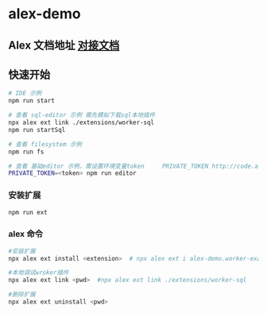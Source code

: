 # alex-demo


## Alex 文档地址 [对接文档](https://yuque.antfin-inc.com/cloud-ide/alex/ad0sp7)

## 快速开始

```bash
# IDE 示例
npm run start

# 查看 sql-editor 示例 需先模拟下载sql本地插件
npx alex ext link ./extensions/worker-sql
npm run startSql

# 查看 filesystem 示例
npm run fs

# 查看 基础editor 示例，需设置环境变量token     PRIVATE_TOKEN http://code.alipay.com/profile/private_tokens
PRIVATE_TOKEN=<token> npm run editor
```

### 安装扩展
```bash
npm run ext
```

### alex 命令
```bash
#安装扩展
npx alex ext install <extension>  # npx alex ext i alex-demo.worker-example

#本地调试wroker插件
npx alex ext link <pwd>  #npx alex ext link ./extensions/worker-sql

#删除扩展
npx alex ext uninstall <pwd>  
```